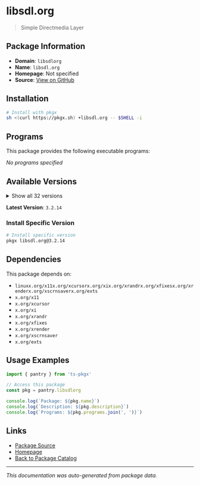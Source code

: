 # libsdl.org

> Simple Directmedia Layer

## Package Information

- **Domain**: `libsdlorg`
- **Name**: `libsdl.org`
- **Homepage**: Not specified
- **Source**: [View on GitHub](https://github.com/pkgxdev/pantry/tree/main/projects/libsdl.org/package.yml)

## Installation

```bash
# Install with pkgx
sh <(curl https://pkgx.sh) +libsdl.org -- $SHELL -i
```

## Programs

This package provides the following executable programs:

*No programs specified*

## Available Versions

<details>
<summary>Show all 32 versions</summary>

- `3.2.14`, `3.2.12`, `3.2.10`, `3.2.8`, `3.2.6`
- `3.2.4`, `3.2.2`, `3.2.0`, `2.32.6`, `2.32.4`
- `2.32.2`, `2.32.0`, `2.30.12`, `2.30.11`, `2.30.10`
- `2.30.9`, `2.30.8`, `2.30.7`, `2.30.6`, `2.30.5`
- `2.30.4`, `2.30.3`, `2.30.2`, `2.30.1`, `2.30.0`
- `2.28.5`, `2.28.4`, `2.28.3`, `2.28.2`, `2.28.1`
- `2.28.0`, `2.26.5`

</details>

**Latest Version**: `3.2.14`

### Install Specific Version

```bash
# Install specific version
pkgx libsdl.org@3.2.14
```

## Dependencies

This package depends on:

- `linuxx.org/x11x.org/xcursorx.org/xix.org/xrandrx.org/xfixesx.org/xrenderx.org/xscrnsaverx.org/exts`
- `x.org/x11`
- `x.org/xcursor`
- `x.org/xi`
- `x.org/xrandr`
- `x.org/xfixes`
- `x.org/xrender`
- `x.org/xscrnsaver`
- `x.org/exts`

## Usage Examples

```typescript
import { pantry } from 'ts-pkgx'

// Access this package
const pkg = pantry.libsdlorg

console.log(`Package: ${pkg.name}`)
console.log(`Description: ${pkg.description}`)
console.log(`Programs: ${pkg.programs.join(', ')}`)
```

## Links

- [Package Source](https://github.com/pkgxdev/pantry/tree/main/projects/libsdl.org/package.yml)
- [Homepage](#)
- [Back to Package Catalog](../package-catalog.md)

---

*This documentation was auto-generated from package data.*
